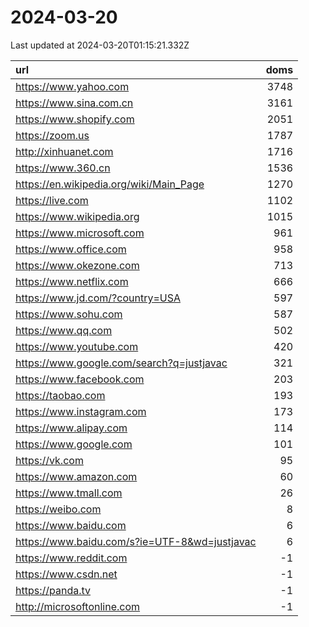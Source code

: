 # 2024-03-20

<!-- BEGIN -->
Last updated at 2024-03-20T01:15:21.332Z

url | doms
:- | -:
https://www.yahoo.com | 3748
https://www.sina.com.cn | 3161
https://www.shopify.com | 2051
https://zoom.us | 1787
http://xinhuanet.com | 1716
https://www.360.cn | 1536
https://en.wikipedia.org/wiki/Main_Page | 1270
https://live.com | 1102
https://www.wikipedia.org | 1015
https://www.microsoft.com | 961
https://www.office.com | 958
https://www.okezone.com | 713
https://www.netflix.com | 666
https://www.jd.com/?country=USA | 597
https://www.sohu.com | 587
https://www.qq.com | 502
https://www.youtube.com | 420
https://www.google.com/search?q=justjavac | 321
https://www.facebook.com | 203
https://taobao.com | 193
https://www.instagram.com | 173
https://www.alipay.com | 114
https://www.google.com | 101
https://vk.com | 95
https://www.amazon.com | 60
https://www.tmall.com | 26
https://weibo.com | 8
https://www.baidu.com | 6
https://www.baidu.com/s?ie=UTF-8&wd=justjavac | 6
https://www.reddit.com | -1
https://www.csdn.net | -1
https://panda.tv | -1
http://microsoftonline.com | -1
<!-- END -->
